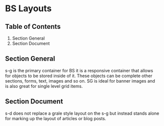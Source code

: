 # BS Layouts

## Table of Contents

  1. Section General
  1. Section Document

## Section General

s-g is the primary container for BS it is a responsive container that allows for objects to be stored inside of it. These objects can be complete other sections, forms, text, images and so on. SG is ideal for banner images and is also great for single level grid items.


## Section Document

s-d does not replace a grale style layout on the s-g but instead stands alone for marking up the layout of articles or blog posts.

